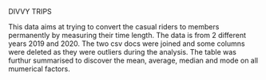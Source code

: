 DIVVY TRIPS

This data aims at trying to convert the casual riders to members permanently by measuring their time length. The data is from 2 different years 2019 and 2020.
The two csv docs were joined and some columns were deleted as they were outliers during the analysis.
The table was furthur summarised to discover the mean, average, median and mode on all mumerical factors.

